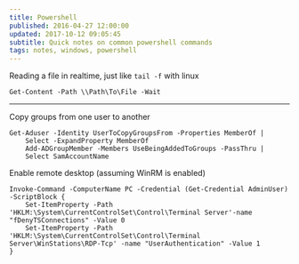 ```yaml
---
title: Powershell
published: 2016-04-27 12:00:00
updated: 2017-10-12 09:05:45
subtitle: Quick notes on common powershell commands
tags: notes, windows, powershell
---
```


Reading a file in realtime, just like `tail -f` with linux

~~~{.powershell}
Get-Content -Path \\Path\To\File -Wait
~~~

----

Copy groups from one user to another

~~~{.powershell}
Get-Aduser -Identity UserToCopyGroupsFrom -Properties MemberOf |
    Select -ExpandProperty MemberOf
    Add-ADGroupMember -Members UseBeingAddedToGroups -PassThru |
    Select SamAccountName
~~~

Enable remote desktop (assuming WinRM is enabled)

~~~{.powershell}
Invoke-Command -ComputerName PC -Credential (Get-Credential AdminUser) -ScriptBlock {
    Set-ItemProperty -Path 'HKLM:\System\CurrentControlSet\Control\Terminal Server'-name "fDenyTSConnections" -Value 0
    Set-ItemProperty -Path 'HKLM:\System\CurrentControlSet\Control\Terminal Server\WinStations\RDP-Tcp' -name "UserAuthentication" -Value 1
}
~~~
